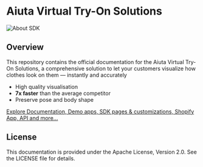 # Aiuta Virtual Try-On Solutions

![About SDK](docs/media/about.png)

## Overview

This repository contains the official documentation for the Aiuta Virtual Try-On Solutions, a comprehensive solution to let your customers visualize how clothes look on them — instantly and accurately

- High quality visualisation
- __7x faster__ than the average competitor
- Preserve pose and body shape

[Explore Documentation, Demo apps, SDK pages & customizations, Shopify App, API and more...](https://docs.aiuta.com)

## License

This documentation is provided under the Apache License, Version 2.0. See the LICENSE file for details.
